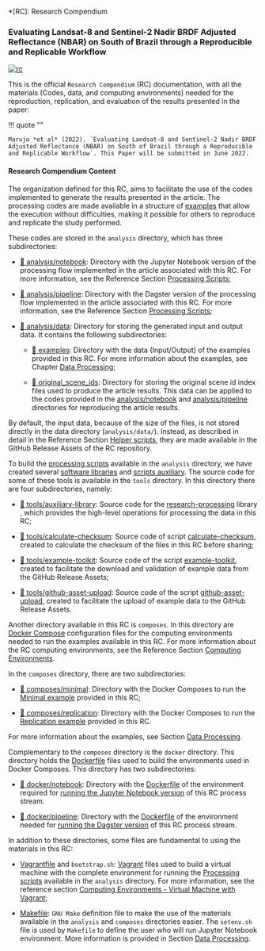 *[RC]: Research Compendium

### Evaluating Landsat-8 and Sentinel-2 Nadir BRDF Adjusted Reflectance (NBAR) on South of Brazil through a Reproducible and Replicable Workflow

[![rc](https://img.shields.io/badge/research%20compendium-ready-brightgreen)](#)

This is the official `Research Compendium` (RC) documentation, with all the materials (Codes, data, and computing environments) needed for the reproduction, replication, and evaluation of the results presented in the paper:

!!! quote ""

    Marujo *et al* (2022). `Evaluating Landsat-8 and Sentinel-2 Nadir BRDF Adjusted Reflectance (NBAR) on South of Brazil through a Reproducible and Replicable Workflow`. This Paper will be submitted in June 2022.

#### Research Compendium Content

The organization defined for this RC, aims to facilitate the use of the codes implemented to generate the results presented in the article. The processing codes are made available in a structure of [examples](/en/reproducible-research/) that allow the execution without difficulties, making it possible for others to reproduce and replicate the study performed.

These codes are stored in the `analysis` directory, which has three subdirectories:

- [:file_folder: analysis/notebook](analysis/notebook): Directory with the Jupyter Notebook version of the processing flow implemented in the article associated with this RC. For more information, see the Reference Section [Processing Scripts](/en/tools/processing/);

- [:file_folder: analysis/pipeline](analysis/pipeline): Directory with the Dagster version of the processing flow implemented in the article associated with this RC. For more information, see the Reference Section [Processing Scripts](/en/tools/processing/);

- [:file_folder: analysis/data](analysis/data/): Directory for storing the generated input and output data. It contains the following subdirectories:

    - [:file_folder: examples](analysis/data/examples): Directory with the data (Input/Output) of the examples provided in this RC. For more information about the examples, see Chapter [Data Processing](/en/reproducible-research/);

    - [:file_folder: original_scene_ids](analysis/data/original_scene_ids): Directory for storing the original scene id index files used to produce the article results. This data can be applied to the codes provided in the [analysis/notebook](analysis/notebook) and [analysis/pipeline](analysis/pipeline) directories for reproducing the article results.

By default, the input data, because of the size of the files, is not stored directly in the data directory (`analysis/data/`). Instead, as described in detail in the Reference Section [Helper scripts](/en/tools/utilitary/), they are made available in the GitHub Release Assets of the RC repository.

To build the [processing scripts](/en/tools/processing/) available in the `analysis` directory, we have created several [software libraries](/pt/tools/libraries/) and [scripts auxiliary](/en/tools/utilitary/). The source code for some of these tools is available in the `tools` directory. In this directory there are four subdirectories, namely:

- [:file_folder: tools/auxiliary-library](tools/auxiliary-library): Source code for the [research-processing](/en/tools/libraries/#research-processing-python-library-research-processing) library , which provides the high-level operations for processing the data in this RC;

- [:file_folder: tools/calculate-checksum](tools/calculate-checksum): Source code of script [calculate-checksum](/en/tools/utilitary/#calculate-checksum-e-github-asset-upload), created to calculate the checksum of the files in this RC before sharing;

- [:file_folder: tools/example-toolkit](tools/example-toolkit): Source code of the script [example-toolkit](/en/tools/utilitarian/#example-toolkit), created to facilitate the download and validation of example data from the GitHub Release Assets;

- [:file_folder: tools/github-asset-upload](tools/github-asset-upload): Source code of the script [github-asset-upload](/en/tools/utilitary/#calculate-checksum-e-github-asset-upload), created to facilitate the upload of example data to the GitHub Release Assets.

Another directory available in this RC is `composes`. In this directory are [Docker Compose](https://docs.docker.com/compose/) configuration files for the computing environments needed to run the examples available in this RC. For more information about the RC computing environments, see the Reference Section [Computing Environments](/environment/).

In the `composes` directory, there are two subdirectories:

- [:file_folder: composes/minimal](composes/minimal): Directory with the Docker Composes to run the [Minimal example](/en/reproducible-research/minimal-example/) provided in this RC;

- [:file_folder: composes/replication](composes/replication): Directory with the Docker Composes to run the [Replication example](/en/reproducible-research/replication-example/) provided in this RC.

For more information about the examples, see Section [Data Processing](/en/reproducible-research/).

Complementary to the `composes` directory is the `docker` directory. This directory holds the [Dockerfile](https://docs.docker.com/engine/reference/builder/) files used to build the environments used in Docker Composes. This directory has two subdirectories:

- [:file_folder: docker/notebook](docker/notebook): Directory with the [Dockerfile](https://docs.docker.com/engine/reference/builder/) of the environment required for [running the Jupyter Notebook version](/environment/#jupyter-notebook) of this RC process stream.

- [:file_folder: docker/pipeline](docker/pipeline): Directory with the [Dockerfile](https://docs.docker.com/engine/reference/builder/) of the environment needed for [running the Dagster version](/en/tools/environment/#dagster) of this RC process stream.

In addition to these directories, some files are fundamental to using the materials in this RC:

- [Vagrantfile](Vagrantfile) and `bootstrap.sh`: [Vagrant](https://www.vagrantup.com/) files used to build a virtual machine with the complete environment for running the [Processing scripts](/en/tools/processing/) available in the `analysis` directory. For more information, see the reference section [Computing Environments - Virtual Machine with Vagrant](/en/tools/environment/#virtual-machine-with-vagrant);

- [Makefile](Makefile): `GNU Make` definition file to make the use of the materials available in the `analysis` and `composes` directories easier. The `setenv.sh` file is used by `Makefile` to define the user who will run Jupyter Notebook environment. More information is provided in Section [Data Processing](/en/reproducible-research/).
